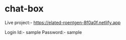 # chat-box


Live project:- https://elated-roentgen-8f0a0f.netlify.app

Login Id:- sample
Password:- sample
